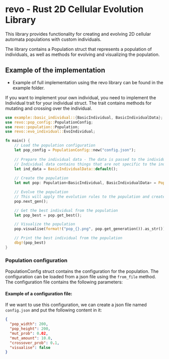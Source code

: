 # revo - Rust 2D Cellular Evolution Library

This library provides functionality for creating and evolving 2D cellular automata populations with custom individuals.

The library contains a Population struct that represents a population of individuals, as well as methods for evolving
and visualizing the population.

## Example of the implementation

- Example of full implementation using the revo library can be found in the example folder.

If you want to implement your own individual, you need to implement the Individual trait for your individual struct. The
trait contains methods for mutating and crossing over the individual.

```rust
use example::basic_individual::{BasicIndividual, BasicIndividualData};
use revo::pop_config::PopulationConfig;
use revo::population::Population;
use revo::evo_individual::EvoIndividual;

fn main() {
    // Load the population configuration
    let pop_config = PopulationConfig::new("config.json");
    
    // Prepare the individual data - The data is passed to the individual when it is created
    // Individual data contains things that are not specific to the individual, but are needed for the evolution
    let ind_data = BasicIndividualData::default();
    
    // Create the population
    let mut pop: Population<BasicIndividual, BasicIndividualData> = Population::new(&pop_config, ind_data);

    // Evolve the population 
    // This will apply the evolution rules to the population and create a new generation
    pop.next_gen();

    // Get the best individual from the population
    let pop_best = pop.get_best();

    // Visualize the population
    pop.visualise(format!("pop_{}.png", pop.get_generation()).as_str());

    // Print the best individual from the population
    dbg!(pop_best)
}
```

### Population configuration

PopulationConfig struct contains the configuration for the population. The configuration can be loaded from a json file
using the `from_file` method. The configuration file contains the following parameters:

#### Example of a configuration file:

If we want to use this configuration, we can create a json file named `config.json` and put the following content in it:
```json
{
  "pop_width": 200,
  "pop_height": 200,
  "mut_prob": 0.02,
  "mut_amount": 10.0,
  "crossover_prob": 0.1,
  "visualise": false
}
```


